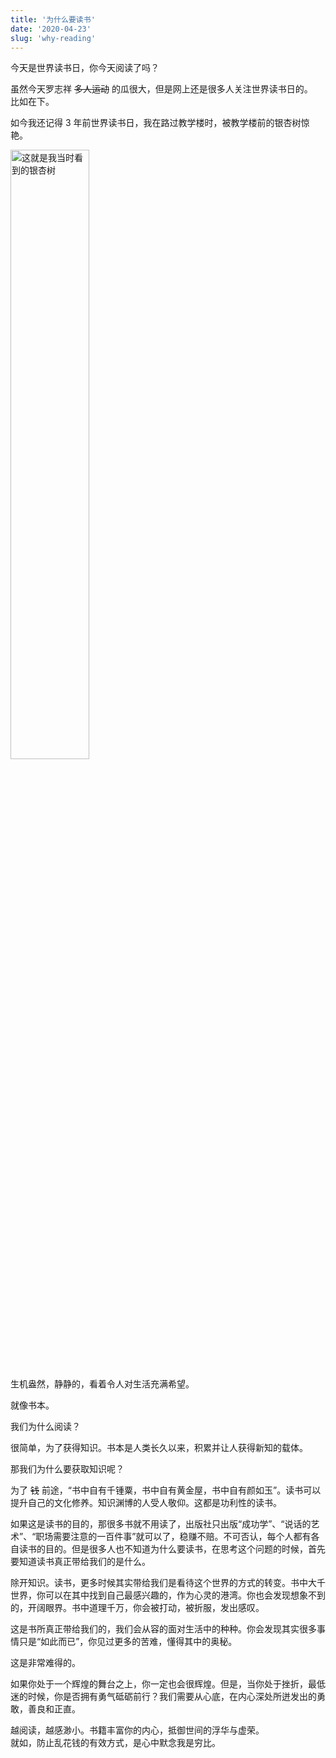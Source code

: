 ```yaml
---
title: '为什么要读书'
date: '2020-04-23'
slug: 'why-reading'
---
```


今天是世界读书日，你今天阅读了吗？

虽然今天罗志祥 ~~多人运动~~ 的瓜很大，但是网上还是很多人关注世界读书日的。  
比如在下。

如今我还记得 3 年前世界读书日，我在路过教学楼时，被教学楼前的银杏树惊艳。

<p>
<img src="/images/2020-04-23-why-reading.jpg" alt="这就是我当时看到的银杏树" style="width: 50%;">
</p>

生机盎然，静静的，看着令人对生活充满希望。

就像书本。

我们为什么阅读？

很简单，为了获得知识。书本是人类长久以来，积累并让人获得新知的载体。

那我们为什么要获取知识呢？

为了 ~~钱~~ 前途，“书中自有千锺粟，书中自有黄金屋，书中自有颜如玉”。读书可以提升自己的文化修养。知识渊博的人受人敬仰。这都是功利性的读书。

如果这是读书的目的，那很多书就不用读了，出版社只出版“成功学”、“说话的艺术”、“职场需要注意的一百件事”就可以了，稳赚不赔。不可否认，每个人都有各自读书的目的。但是很多人也不知道为什么要读书，在思考这个问题的时候，首先要知道读书真正带给我们的是什么。

除开知识。读书，更多时候其实带给我们是看待这个世界的方式的转变。书中大千世界，你可以在其中找到自己最感兴趣的，作为心灵的港湾。你也会发现想象不到的，开阔眼界。书中道理千万，你会被打动，被折服，发出感叹。

这是书所真正带给我们的，我们会从容的面对生活中的种种。你会发现其实很多事情只是“如此而已”，你见过更多的苦难，懂得其中的奥秘。

这是非常难得的。

如果你处于一个辉煌的舞台之上，你一定也会很辉煌。但是，当你处于挫折，最低迷的时候，你是否拥有勇气砥砺前行？我们需要从心底，在内心深处所迸发出的勇敢，善良和正直。

越阅读，越感渺小。书籍丰富你的内心，抵御世间的浮华与虚荣。  
就如，防止乱花钱的有效方式，是心中默念我是穷比。
